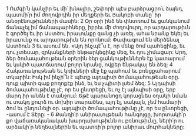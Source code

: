 1 Ուժգի՛ն կանչիր եւ մի՛ խնայիր,
շեփորի պէս բարձրացրո՛ւ ձայնդ,
պատմի՛ր իմ ժողովրդին իր մեղքերի
եւ Յակոբի տանը՝ իր անօրէնութիւնների մասին:
2 Օր օրի ինձ են փնտռում
եւ ցանկանում ճանաչել իմ ճանապարհները,
իբրեւ մի ժողովուրդ, որ արդարութիւն է գործել
եւ իր Աստծու իրաւունքը զանց չի առել.
ահա նրանք եկել եւ իրաւունք ու արդարութիւն են որոնում:
Փափագում են մերձենալ Աստծուն
3 եւ ասում են. «Այդ ինչպէ՞ս է, որ մենք ծոմ պահեցինք,
եւ դու չտեսար,
զրկանքների ենթարկեցինք մեզ,
եւ դու չիմացար:
Արդ, ձեր ծոմապահութեան օրերին ձեր ցանկութիւններն էք կատարում
եւ կսկիծ պատճառում բոլոր նրանց, ովքեր ենթակայ են ձեզ:
4 Հակառակութեան եւ կռիւների մէջ էք պահում
եւ բռնցքահարում տկարին:
Իսկ իմ ինչի՞ն է պէտք այդպիսի ծոմապահութեան օրը.
դուք պիտի գաք բողոքէք ինձ,
եւ ես չպիտի լսեմ ձեզ:
5 Այդպիսի ծոմապահութիւնը չէ, որ ես ընտրեցի,
եւ ոչ էլ այնպիսի օրը, երբ մարդ իր անձն է տանջում:
Եթէ պարանոցդ կորացնես օղակի նման
ու տակդ քուրձ ու մոխիր տարածես,
այդ էլ, սակայն, չեմ համարի ծոմ եւ ընդունելի օր.
այդպիսի ծոմապահութիւնը չէ, որ ես ընտրեցի, -ասում է Տէրը: -
6 Քանդի՛ր անիրաւութեան հանգոյցը,
խորտակի՛ր քո վաճառականական խարդախութիւնն ու բռնութիւնը,
ների՛ր ու արձակի՛ր նեղեալներին
եւ պատռի՛ր բոլոր անիրաւ մուրհակները:
